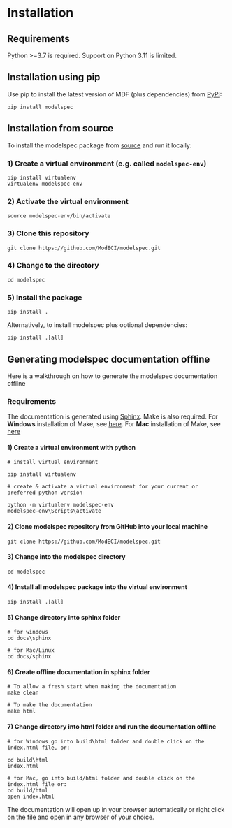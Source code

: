 # Installation

## Requirements

Python >=3.7 is required. Support on Python 3.11 is limited.

## Installation using pip

Use pip to install the latest version of MDF (plus dependencies) from [PyPI](https://pypi.org/project/modelspec):
```
pip install modelspec
```

## Installation from source
To install the modelspec package from [source](https://github.com/ModECI/modelspec) and run it locally:

### 1) Create a virtual environment (e.g. called `modelspec-env`)
```
pip install virtualenv
virtualenv modelspec-env
```

### 2) Activate the virtual environment
```
source modelspec-env/bin/activate
```

### 3) Clone this repository
```
git clone https://github.com/ModECI/modelspec.git
```

### 4) Change to the directory
```
cd modelspec
```

### 5) Install the package
```
pip install .
```

Alternatively, to install modelspec plus optional dependencies:

```
pip install .[all]
```

## Generating modelspec documentation offline

Here is a walkthrough on how to generate the modelspec documentation offline

### Requirements

The documentation is generated using [Sphinx](https://www.sphinx-doc.org). Make is also required. For **Windows** installation of Make, see [here](https://stackoverflow.com/questions/32127524/how-to-install-and-use-make-in-windows). For **Mac** installation of Make, see [here](https://formulae.brew.sh/formula/make)



#### 1) Create a virtual environment with python
```
# install virtual environment

pip install virtualenv

# create & activate a virtual environment for your current or preferred python version

python -m virtualenv modelspec-env
modelspec-env\Scripts\activate
```

#### 2) Clone modelspec repository from GitHub into your local machine
```
git clone https://github.com/ModECI/modelspec.git
```

#### 3) Change into the modelspec directory
```
cd modelspec
```

#### 4) Install all modelspec package into the virtual environment
```
pip install .[all]
```

#### 5) Change directory into sphinx folder
```
# for windows
cd docs\sphinx

# for Mac/Linux
cd docs/sphinx
```

#### 6) Create offline documentation in sphinx folder
```
# To allow a fresh start when making the documentation
make clean

# To make the documentation
make html
```

#### 7) Change directory into html folder and run the documentation offline
```
# for Windows go into build\html folder and double click on the index.html file, or:

cd build\html
index.html

# for Mac, go into build/html folder and double click on the index.html file or:
cd build/html
open index.html
```

The documentation will open up in your browser automatically or right click on the file and open in any browser of your choice.
